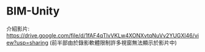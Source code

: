 # BIM-Unity

介紹影片:
https://drive.google.com/file/d/1fAF4qTlvVKLw4XONXvtqNuVv2YUGXl46/view?usp=sharing
(前半部由於錄影軟體限制許多視窗無法顯示於影片中)
